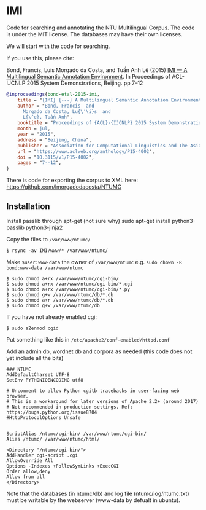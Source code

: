 # IMI

Code for searching and annotating the NTU Multilingual Corpus.  The code is under the MIT license.  The databases may have their own licenses.



We will start with the code for searching.


If you use this, please cite:

Bond, Francis, Luís Morgado da Costa, and Tuấn Anh Lê (2015)
[IMI — A Multilingual Semantic Annotation Environment](https://www.aclweb.org/anthology/P15-4002.pdf). In Proceedings of ACL-IJCNLP 2015 System Demonstrations, Beijing. pp 7–12

```bibtex
@inproceedings{bond-etal-2015-imi,
    title = "{IMI} {---} A Multilingual Semantic Annotation Environment",
    author = "Bond, Francis  and
      Morgado da Costa, Lu{\'\i}s  and
      L{\^e}, Tuấn Anh",
    booktitle = "Proceedings of {ACL}-{IJCNLP} 2015 System Demonstrations",
    month = jul,
    year = "2015",
    address = "Beijing, China",
    publisher = "Association for Computational Linguistics and The Asian Federation of Natural Language Processing",
    url = "https://www.aclweb.org/anthology/P15-4002",
    doi = "10.3115/v1/P15-4002",
    pages = "7--12",
}
```

There is code for exporting the corpus to XML here: https://github.com/lmorgadodacosta/NTUMC



Installation
------------

Install passlib through apt-get (not sure why)
sudo apt-get install python3-passlib python3-jinja2




Copy the files to `/var/www/ntumc/`

`$ rsync -av IMI/www/* /var/www/ntumc/`

Make `$user:www-data` the owner of `/var/www/ntumc`
e.g.
`sudo chown -R bond:www-data /var/www/ntumc`
```
$ sudo chmod a+rx /var/www/ntumc/cgi-bin/
$ sudo chmod a+rx /var/www/ntumc/cgi-bin/*.cgi
$ sudo chmod a+rx /var/www/ntumc/cgi-bin/*.py
$ sudo chmod g+w /var/www/ntumc/db/*.db
$ sudo chmod a+r /var/www/ntumc/db/*.db
$ sudo chmod g+w /var/www/ntumc/db
```
If you have not already enabled cgi:

`$ sudo a2enmod cgid`



Put something like this in `/etc/apache2/conf-enabled/httpd.conf`

Add an admin db, wordnet db and corpora as needed
(this code does not yet include all the bits)

```
### NTUMC
AddDefaultCharset UTF-8
SetEnv PYTHONIOENCODING utf8

# Uncomment to allow Python cgitb tracebacks in user-facing web browser.
# This is a workaround for later versions of Apache 2.2+ (around 2017)
# Not recommended in production settings. Ref: https://bugs.python.org/issue8704
#HttpProtocolOptions Unsafe


ScriptAlias /ntumc/cgi-bin/ /var/www/ntumc/cgi-bin/
Alias /ntumc/ /var/www/ntumc/html/

<Directory "/ntumc/cgi-bin/">
AddHandler cgi-script .cgi 
AllowOverride All
Options -Indexes +FollowSymLinks +ExecCGI
Order allow,deny
Allow from all
</Directory>
```

Note that the databases (in ntumc/db) and log file (ntumc/log/ntumc.txt) must be writable by the webserver (www-data by defualt in ubuntu).
